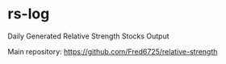 # rs-log
Daily Generated Relative Strength Stocks Output 

Main repository: https://github.com/Fred6725/relative-strength
